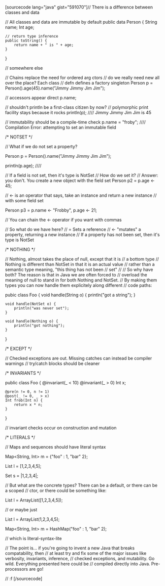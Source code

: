 [sourcecode lang="java" gist="591070"]// There is a difference between classes and data

// All classes and data are immutable by default
public data Person {
    String  name;
    Int     age;

    // return type inference
    public toString() {
        return name + " is " + age;
    }
}

// somewhere else

// Chains replace the need for ordered arg ctors
// do we really need new all over the place? Each class
// defn defines a factory singleton
Person p = Person().age(45).name("Jimmy Jimmy Jim Jim");

// accessors appear direct
p.name;

// shouldn't println be a first-class citizen by now?
// polymorphic print facility stays because it rocks
println(p);
//// Jimmy Jimmy Jim Jim is 45

// immutability should be a compile-time check
p.name = "froby";
//// Compilation Error: attempting to set an immutable field


/* NOTSET */

// What if we do not set a property?

Person p = Person().name("Jimmy Jimmy Jim Jim");

println(p.age);
//// <NotSet>

// If a field is not set, then it's type is NotSet
// How do we set it?
// Answer: you don't.  You create a new object with the field set
Person p2 = p.age <- 45;

// <- is an operator that says, take an instance and return a new instance
// with some field set

Person p3 = p.name <- "Frobby", p.age <- 21;

// You can chain the <- operator if you want with commas

// So what do we have here?
// = Sets a reference
// <- "mutates" a property, returning a new instance
// If a property has not been set, then it's type is NotSet

/* NOTHING */

// Nothing, almost takes the place of null, except that it is
// a bottom type
// Nothing is different than NotSet in that it is an actual value
// rather than a semantic type meaning, "this thing has not been
// set"
//
// So why have both?  The reason is that in Java we are often forced to
// overload the meaning of null to stand in for both Nothing and NotSet.
// By making them types you can now handle them explicitely along different
// code paths:

pubic class Foo {
    void handle(String o) {
        println("got a string");
    }

    void handle(NotSet o) {
        println("was never set");
    }

    void handle(Nothing o) {
        println("got nothing");
    }
}

/* EXCEPT */

// Checked exceptions are out.  Missing catches can instead be compiler warnings
// try/catch blocks should be cleaner

/* INVARIANTS */

public class Foo {
    @invariant(_ < 10)
    @invariant(_ >  0)
    Int x;

    @pre(n != 0, n != 1)
    @post(_ != 0, _ > x)
    Int frob(Int n) {
        return x * n;
    }
}

// invariant checks occur on construction and mutation

/* LITERALS */

// Maps and sequences should have literal syntax

Map<String, Int> m = {"foo" : 1, "bar" 2};

List<Int> l = [1,2,3,4,5];

Set<Int> s = |1,2,3,4|;

// But what are the concrete types?  There can be a default, or there can be a scoped
// ctor, or there could be something like:

List<Int> l = ArrayList([1,2,3,4,5]);

// or maybe just

List<Int> l = ArrayList(1,2,3,4,5);

Map<String, Int> m = HashMap("foo" : 1, "bar" 2);

// which is literal-syntax-lite

// The point is... if you're going to invent a new Java that breaks compatability, then
// at least try and fix some of the major issues like verbosity, invariants, inference,
// checked exceptions, and mutability.  Go wild.  Everything presented here could be
// compiled directly into Java.  Pre-processors are go!

// :f
[/sourcecode]
